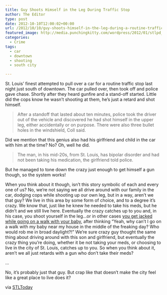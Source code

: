 ```yaml
---
title: Guy Shoots Himself in the Leg During Traffic Stop
author: The Editor
type: post
date: 2012-10-10T12:00:02+00:00
url: /2012/10/10/guy-shoots-himself-in-the-leg-during-a-routine-traffic-stop/
featured_image: http://media.punchingkitty.com/wordpress/2012/01/stlpd_car.jpeg
categories:
  - Crime
tags:
  - car
  - downtown
  - shooting
  - south city

---
```

St. Louis&#8217; finest attempted to pull over a car for a routine traffic stop last night just south of downtown. The car pulled over, then took off and police gave chase. Shortly after they heard gunfire and a stand-off started. Little did the cops know he wasn&#8217;t shooting at them, he&#8217;s just a retard and shot himself.

> After a standoff that lasted about ten minutes, police took the driver out of the vehicle and discovered he had shot himself in the upper leg, either accidentally or on purpose. There were also three bullet holes in the windshield, Coll said.

Did we mention that this genius also had his girlfriend and child in the car with him at the time? No? Oh, well he did.

> The man, in his mid-20s, from St. Louis, has bipolar disorder and had not been taking his medication, the girlfriend told police.

But he managed to tone down the crazy just enough to get himself a gun though, so the system works!

When you think about it though, isn&#8217;t this story symbolic of each and every one of us? No, we&#8217;re not saying we all drive around with our family in the car, dodging cops while shooting up our own leg, but in a way, aren&#8217;t we that guy? We live in this area by some form of choice, and to a degree it&#8217;s crazy. We know that, just like he knew he needed to take his meds, but he didn&#8217;t and we still live here. Eventually the crazy catches up to you and, in his case, you shoot yourself in the leg&#8230;or in other cases <a href="http://www.kmov.com/news/local/Police-believe-four-robberies-in-St-Louis-have-common-theme-173423141.html" target="_blank">you get jacked while going on a walk with your baby</a>, after thinking &#8220;Yeah, why can&#8217;t I go on a walk with my baby near my house in the middle of the freaking day? Who would rob me in broad daylight?!&#8221; We&#8217;re sure crazy guy thought the same thing about driving around with this son and girlfriend, but eventually the crazy thing you&#8217;re doing, whether it be not taking your meds, or choosing to live in the city of St. Louis, catches up to you. So when you think about it, aren&#8217;t we all just retards with a gun who don&#8217;t take their meds?

&#8230;

No, it&#8217;s probably just that guy. But crap like that doesn&#8217;t make the city feel like a great place to live does it?

via <a href="http://www.stltoday.com/news/local/crime-and-courts/man-shoots-self-in-leg-during-brief-standoff-with-st/article_6b81dc9f-1a56-5a6c-8100-08f5613e8476.html" target="_blank">STLToday</a>